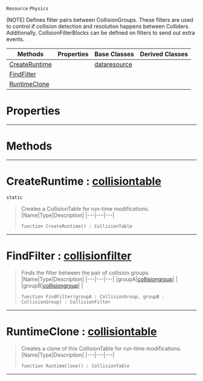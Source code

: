 `Resource` `Physics`



(NOTE) Defines filter pairs between CollisionGroups. These filters are used to control if collision detection and resolution happens between Colliders. Additionally, CollisionFilterBlocks can be defined on filters to send out extra events.

|Methods|Properties|Base Classes|Derived Classes|
|---|---|---|---|
|[ CreateRuntime](https://github.com/ZilchEngine/ZilchDocs/blob/master/code_reference/class_reference/collisiontable.markdown#createruntime-zero-engin)| |[dataresource](https://github.com/ZilchEngine/ZilchDocs/blob/master/code_reference/class_reference/dataresource.markdown)| |
|[ FindFilter](https://github.com/ZilchEngine/ZilchDocs/blob/master/code_reference/class_reference/collisiontable.markdown#findfilter-zero-engine-d)| | | |
|[ RuntimeClone](https://github.com/ZilchEngine/ZilchDocs/blob/master/code_reference/class_reference/collisiontable.markdown#runtimeclone-zero-engine)| | | |


 #  Properties


---  
 #  Methods


---  
 #  CreateRuntime : [collisiontable](https://github.com/ZilchEngine/ZilchDocs/blob/master/code_reference/class_reference/collisiontable.markdown)

 `static`

> Creates a CollisionTable for run-time modifications.
> |Name|Type|Description|
> |---|---|---|
> ``` lang=cpp, name=Nada
> function CreateRuntime() : CollisionTable
> ``` 


---  
 #  FindFilter : [collisionfilter](https://github.com/ZilchEngine/ZilchDocs/blob/master/code_reference/class_reference/collisionfilter.markdown)

> Finds the filter between the pair of collision groups.
> |Name|Type|Description|
> |---|---|---|
> |groupA|[collisiongroup](https://github.com/ZilchEngine/ZilchDocs/blob/master/code_reference/class_reference/collisiongroup.markdown)| |
> |groupB|[collisiongroup](https://github.com/ZilchEngine/ZilchDocs/blob/master/code_reference/class_reference/collisiongroup.markdown)| |
> ``` lang=cpp, name=Nada
> function FindFilter(groupA : CollisionGroup, groupB : CollisionGroup) : CollisionFilter
> ``` 


---  
 #  RuntimeClone : [collisiontable](https://github.com/ZilchEngine/ZilchDocs/blob/master/code_reference/class_reference/collisiontable.markdown)

> Creates a clone of this CollisionTable for run-time modifications.
> |Name|Type|Description|
> |---|---|---|
> ``` lang=cpp, name=Nada
> function RuntimeClone() : CollisionTable
> ``` 


---  
 

 